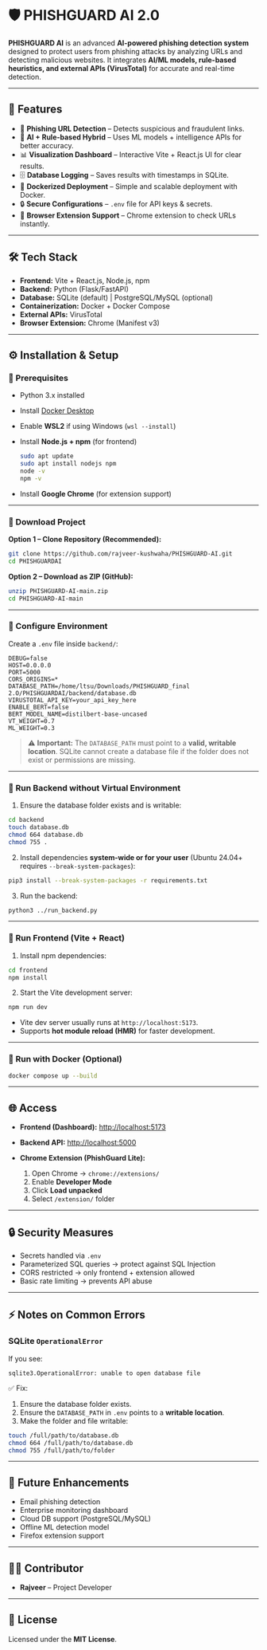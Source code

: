 # 🛡️ PHISHGUARD AI 2.0

**PHISHGUARD AI** is an advanced **AI-powered phishing detection system** designed to protect users from phishing attacks by analyzing URLs and detecting malicious websites.
It integrates **AI/ML models, rule-based heuristics, and external APIs (VirusTotal)** for accurate and real-time detection.

---

## 🚀 Features

* 🔗 **Phishing URL Detection** – Detects suspicious and fraudulent links.
* 🧠 **AI + Rule-based Hybrid** – Uses ML models + intelligence APIs for better accuracy.
* 📊 **Visualization Dashboard** – Interactive Vite + React.js UI for clear results.
* 🗄️ **Database Logging** – Saves results with timestamps in SQLite.
* 🐳 **Dockerized Deployment** – Simple and scalable deployment with Docker.
* 🔒 **Secure Configurations** – `.env` file for API keys & secrets.
* 🧩 **Browser Extension Support** – Chrome extension to check URLs instantly.

---

## 🛠️ Tech Stack

* **Frontend:** Vite + React.js, Node.js, npm
* **Backend:** Python (Flask/FastAPI)
* **Database:** SQLite (default) | PostgreSQL/MySQL (optional)
* **Containerization:** Docker + Docker Compose
* **External APIs:** VirusTotal
* **Browser Extension:** Chrome (Manifest v3)

---

## ⚙️ Installation & Setup

### 🔹 Prerequisites

* Python 3.x installed
* Install [Docker Desktop](https://www.docker.com/products/docker-desktop)
* Enable **WSL2** if using Windows (`wsl --install`)
* Install **Node.js + npm** (for frontend)

  ```bash
  sudo apt update
  sudo apt install nodejs npm
  node -v
  npm -v
  ```
* Install **Google Chrome** (for extension support)

---

### 🔹 Download Project

**Option 1 – Clone Repository (Recommended):**

```bash
git clone https://github.com/rajveer-kushwaha/PHISHGUARD-AI.git
cd PHISHGUARDAI
```

**Option 2 – Download as ZIP (GitHub):**

```bash
unzip PHISHGUARD-AI-main.zip
cd PHISHGUARD-AI-main
```

---

### 🔹 Configure Environment

Create a `.env` file inside `backend/`:

```env
DEBUG=false
HOST=0.0.0.0
PORT=5000
CORS_ORIGINS=*
DATABASE_PATH=/home/ltsu/Downloads/PHISHGUARD_final 2.O/PHISHGUARDAI/backend/database.db
VIRUSTOTAL_API_KEY=your_api_key_here
ENABLE_BERT=false
BERT_MODEL_NAME=distilbert-base-uncased
VT_WEIGHT=0.7
ML_WEIGHT=0.3
```

> ⚠️ **Important:** The `DATABASE_PATH` must point to a **valid, writable location**.
> SQLite cannot create a database file if the folder does not exist or permissions are missing.

---

### 🔹 Run Backend without Virtual Environment

1. Ensure the database folder exists and is writable:

```bash
cd backend
touch database.db
chmod 664 database.db
chmod 755 .
```

2. Install dependencies **system-wide or for your user** (Ubuntu 24.04+ requires `--break-system-packages`):

```bash
pip3 install --break-system-packages -r requirements.txt
```

3. Run the backend:

```bash
python3 ../run_backend.py
```

---

### 🔹 Run Frontend (Vite + React)

1. Install npm dependencies:

```bash
cd frontend
npm install
```

2. Start the Vite development server:

```bash
npm run dev
```

* Vite dev server usually runs at `http://localhost:5173`.
* Supports **hot module reload (HMR)** for faster development.

---

### 🔹 Run with Docker (Optional)

```bash
docker compose up --build
```

---

## 🌐 Access

* **Frontend (Dashboard):** [http://localhost:5173](http://localhost:5173)
* **Backend API:** [http://localhost:5000](http://localhost:5000)
* **Chrome Extension (PhishGuard Lite):**

  1. Open Chrome → `chrome://extensions/`
  2. Enable **Developer Mode**
  3. Click **Load unpacked**
  4. Select `/extension/` folder

---

## 🔒 Security Measures

* Secrets handled via `.env`
* Parameterized SQL queries → protect against SQL Injection
* CORS restricted → only frontend + extension allowed
* Basic rate limiting → prevents API abuse

---

## ⚡ Notes on Common Errors

### SQLite `OperationalError`

If you see:

```
sqlite3.OperationalError: unable to open database file
```

✅ Fix:

1. Ensure the database folder exists.
2. Ensure the `DATABASE_PATH` in `.env` points to a **writable location**.
3. Make the folder and file writable:

```bash
touch /full/path/to/database.db
chmod 664 /full/path/to/database.db
chmod 755 /full/path/to/folder
```

---

## 🚀 Future Enhancements

* Email phishing detection
* Enterprise monitoring dashboard
* Cloud DB support (PostgreSQL/MySQL)
* Offline ML detection model
* Firefox extension support

---

## 👨‍💻 Contributor

* **Rajveer** – Project Developer

---

## 📜 License

Licensed under the **MIT License**.
